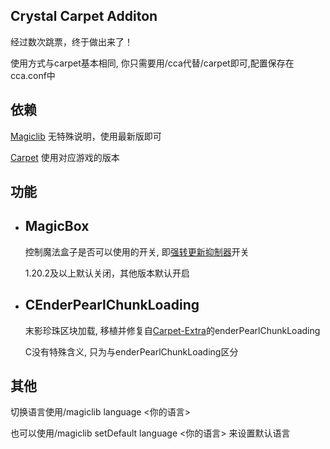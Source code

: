 ## Crystal Carpet Additon

  经过数次跳票，终于做出来了！

  使用方式与carpet基本相同, 你只需要用/cca代替/carpet即可,配置保存在cca.conf中


## 依赖

  [Magiclib](https://github.com/Hendrix-Shen/MagicLib/)  无特殊说明，使用最新版即可

  [Carpet](https://github.com/gnembon/fabric-carpet)  使用对应游戏的版本

## 功能

- ## MagicBox
  控制魔法盒子是否可以使用的开关, 即[强转更新抑制器](https://www.bilibili.com/read/cv24323749)开关

  1.20.2及以上默认关闭，其他版本默认开启



- ## CEnderPearlChunkLoading

  末影珍珠区块加载, 移植并修复自[Carpet-Extra](https://github.com/gnembon/carpet-extra)的enderPearlChunkLoading

  C没有特殊含义, 只为与enderPearlChunkLoading区分

## 其他
  切换语言使用/magiclib language <你的语言>

  也可以使用/magiclib setDefault language <你的语言> 来设置默认语言